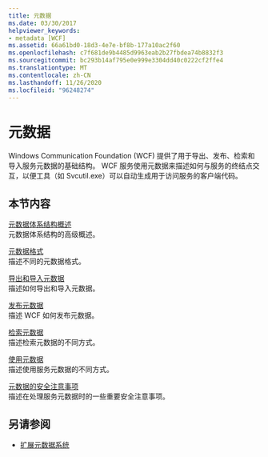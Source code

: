 ```yaml
---
title: 元数据
ms.date: 03/30/2017
helpviewer_keywords:
- metadata [WCF]
ms.assetid: 66a61bd0-18d3-4e7e-bf8b-177a10ac2f60
ms.openlocfilehash: c7f681de9b4485d9963eab2b27fbdea74b8832f3
ms.sourcegitcommit: bc293b14af795e0e999e3304dd40c0222cf2ffe4
ms.translationtype: MT
ms.contentlocale: zh-CN
ms.lasthandoff: 11/26/2020
ms.locfileid: "96248274"
---
```

# <a name="metadata"></a>元数据

Windows Communication Foundation (WCF) 提供了用于导出、发布、检索和导入服务元数据的基础结构。 WCF 服务使用元数据来描述如何与服务的终结点交互，以便工具（如 Svcutil.exe）可以自动生成用于访问服务的客户端代码。  
  
## <a name="in-this-section"></a>本节内容  

 [元数据体系结构概述](metadata-architecture-overview.md)  
 元数据体系结构的高级概述。  
  
 [元数据格式](metadata-formats.md)  
 描述不同的元数据格式。  
  
 [导出和导入元数据](exporting-and-importing-metadata.md)  
 描述如何导出和导入元数据。  
  
 [发布元数据](publishing-metadata.md)  
 描述 WCF 如何发布元数据。  
  
 [检索元数据](retrieving-metadata.md)  
 描述检索元数据的不同方式。  
  
 [使用元数据](using-metadata.md)  
 描述使用服务元数据的不同方式。  
  
 [元数据的安全注意事项](security-considerations-with-metadata.md)  
 描述在处理服务元数据时的一些重要安全注意事项。  
  
## <a name="see-also"></a>另请参阅

- [扩展元数据系统](../extending/extending-the-metadata-system.md)
